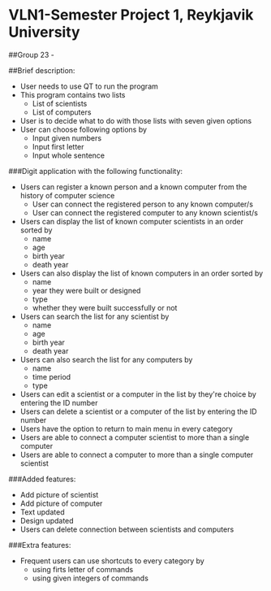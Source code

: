 # VLN1-Semester Project 1, Reykjavik University
##Group 23 -

##Brief description:
<ul>
    <li>User needs to use QT to run the program</li>
    <li>This program contains two lists
       <ul>
       <li>List of scientists</li>
       <li>List of computers</li>
       </ul>
     <li>User is to decide what to do with those lists with seven given options</li>
     <li>User can choose following options by
       <ul>
                <li>Input given numbers</li>
                <li>Input first letter</li>
                <li>Input whole sentence</li>
                </ul>
                
</ul>
    
###Digit application with the following functionality:
<ul>
   <li>Users can register a known person and a known computer from the history of computer science
   <ul>
      <li>User can connect the registered person to any known computer/s</li>
      <li>User can connect the registered computer to any known scientist/s</li>
      </ul>
   <li>Users can display the list of known computer scientists in an order sorted by
    <ul>
      <li>name</li>
      <li>age</li>
      <li>birth year</li> 
      <li>death year</li>
      </ul>
    <li>Users can also display the list of known computers in an order sorted by
    <ul>
      <li>name</li>
      <li>year they were built or designed</li>
      <li>type</li>
      <li>whether they were built successfully or not</li>
    </ul> 
    <li>Users can search the list for any scientist by
      <ul>
      <li>name</li>
      <li>age</li>
      <li>birth year</li>
      <li>death year</li>
    </ul>
    <li>Users can also search the list for any computers by
    <ul>
      <li>name</li>
      <li>time period</li>
      <li>type</li>
     </ul>
    <li>Users can edit a scientist or a computer in the list by they're choice by entering the ID number</li>
    <li>Users can delete a scientist or a computer of the list by entering the ID number</li>
    <li>Users have the option to return to main menu in every category</li>
    <li>Users are able to connect a computer scientist to more than a single computer</li>
    <li>Users are able to connect a computer to more than a single computer scientist</li>
</ul>  

###Added features:
<ul>
   <li>Add picture of scientist</li>
   <li>Add picture of computer</li>
   <li>Text updated</li>
   <li>Design updated</li>
   <li>Users can delete connection between scientists and computers</li>
</ul>
###Extra features:
<ul>
   <li>Frequent users can use shortcuts to every category by
   <ul>
   <li>using firts letter of commands</li>
   <li>using given integers of commands</li>
   </ul>
   
  
   
